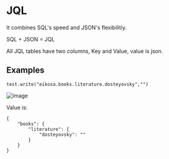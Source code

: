 # JQL

It combines SQL's speed and JSON's flexibilitiy.

SQL + JSON = JQL

All JQL tables have two columns, Key and Value, value is json.

## Examples
```test.write("eikosa.books.literature.dosteyovsky","")```

![image](https://user-images.githubusercontent.com/20538090/168511649-75ca7a7a-8670-42b0-86b9-a0d0acda6f45.png)

Value is:
```
{
    "books": {
        "literature": {
            "dosteyovsky": ""
        }
    }
}
```
